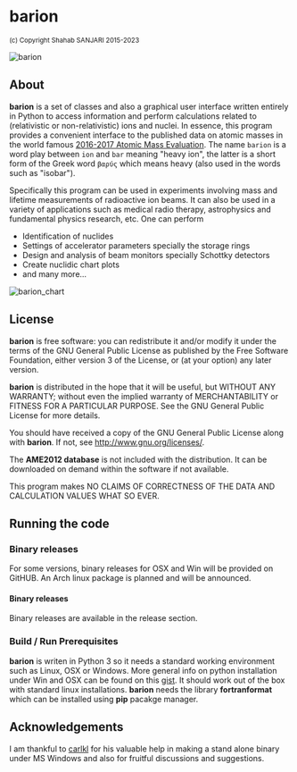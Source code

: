 # barion
<sup> (c) Copyright Shahab SANJARI 2015-2023 </sup>

![barion](https://raw.githubusercontent.com/xaratustrah/barion/master/barion/rsrc/screenshot.png)

## About

**barion** is a set of classes and also a graphical user interface written entirely in Python to access information and perform calculations related to (relativistic or non-relativistic) ions and nuclei. In essence, this program provides a convenient interface to the published data on atomic masses in the world famous [2016-2017 Atomic Mass Evaluation](http://iopscience.iop.org/issue/1674-1137/41/3). The name `barion` is a word play between `ion` and `bar` meaning "heavy ion", the latter is a short form of the Greek word `βαρύς` which means heavy (also used in the words such as "isobar").

  Specifically this program can be used in experiments involving mass and lifetime measurements of radioactive ion beams. It can also be used in a variety of applications such as medical radio therapy, astrophysics and fundamental physics research, etc. One can perform

- Identification of nuclides
- Settings of accelerator parameters specially the storage rings
- Design and analysis of beam monitors specially Schottky detectors
- Create nuclidic chart plots
- and many more...

![barion_chart](https://raw.githubusercontent.com/xaratustrah/barion/master/barion/rsrc/barion_chart.png)

## License

**barion** is free software: you can redistribute it and/or modify it under the
terms of the GNU General Public License as published by the Free Software
Foundation, either version 3 of the License, or (at your option) any later
version.

**barion** is distributed in the hope that it will be useful, but WITHOUT ANY
WARRANTY; without even the implied warranty of MERCHANTABILITY or FITNESS FOR A
PARTICULAR PURPOSE.  See the GNU General Public License for more details.

You should have received a copy of the GNU General Public License along with
**barion**.  If not, see <http://www.gnu.org/licenses/>.

The **AME2012 database** is not included with the distribution. It can be downloaded on demand within the software if not available.

This program makes NO CLAIMS OF CORRECTNESS OF THE DATA AND CALCULATION VALUES WHAT SO EVER.


## Running the code

### Binary releases
For some versions, binary releases for OSX and Win will be provided on GitHUB.
An Arch linux package is planned and will be announced.


#### Binary releases

Binary releases are available in the release section.


### Build / Run Prerequisites

**barion** is writen in Python 3 so it needs a standard working environment such as Linux,
OSX or Windows. More general info on python installation under Win and OSX can be found on this [gist](https://gist.github.com/xaratustrah/4efc5001f1bbcce47e02e2343ba29b87). It should work out of the box
with standard linux installations. **barion** needs the library **fortranformat** which can
be installed using **pip** pacakge manager.


## Acknowledgements
I am thankful to [carlkl](https://github.com/carlkl) for his valuable help in making a stand alone binary under MS Windows and also for fruitful discussions and suggestions.
